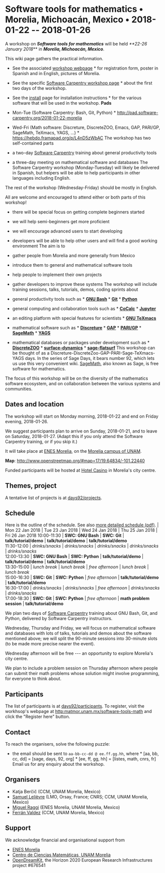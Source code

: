 

# Software tools for mathematics • Morelia, Michoacán, Mexico • 2018-01-22 -- 2018-01-26

A workshop on _**Software tools for mathematics**_ will be held _**22-26 January 2018_** in _**Morelia, Michoacán, Mexico**_. 

This wiki page gathers the practical information. 

   * See the associated <a class="http" href="http://matmor.unam.mx/software-tools-math">workshop webpage</a> 
         * for registration form, poster in Spanish and in English, pictures of Morelia. 
   * See the specific <a class="https" href="https://thanyta.github.io/2018-01-22-morelia/">Software Carpentry workshop page</a> 
         * about the first two days of the workshop. 
   * See the <a href="/days92/install">install</a> page for installation instructions 
         * for the various software that will be used in the workshop. 
**Pads** 

   * Mon-Tue (Software Carpentry: Bash, Git, Python) 
         * <a href="http://pad.software-carpentry.org/2018-01-22-morelia">http://pad.software-carpentry.org/2018-01-22-morelia</a> 
   * Wed-Fri (Math software: Discreture, DiscreteZOO, Emacs, GAP, PARI/GP, SageMath, TeXmacs, YAGS, ...) 
         * <a href="https://hebdo.framapad.org/p/L4nD5zWbAC">https://hebdo.framapad.org/p/L4nD5zWbAC</a> 
The workshop has two self-contained parts 

   * a two-day <a class="https" href="https://software-carpentry.org/">Software Carpentry</a> training about general productivity tools 
   * a three-day meeting on mathematical software and databases 
The Software Carpentry workshop (Monday-Tuesday) will likely be delivered in Spanish, but helpers will be able to help participants in other languages including English. 

The rest of the workshop (Wednesday-Friday) should be mostly in English. 

All are welcome and encouraged to attend either or both parts of this workshop! 

   * there will be special focus on getting complete beginners started 
   * we will help semi-beginners get more proficient 
   * we will encourage advanced users to start developing 
   * developers will be able to help other users and will find a good working environment 
The aim is to 

   * gather people from Morelia and more generally from Mexico 
   * introduce them to general and mathematical software tools 
   * help people to implement their own projects 
   * gather developers to improve these systems 
The workshop will include training sessions, talks, tutorials, demos, coding sprints about 

   * general productivity tools such as 
         * **<a class="https" href="https://www.gnu.org/software/bash/">GNU Bash</a>** 
         * **<a class="https" href="https://git-scm.com/">Git</a>** 
         * **<a class="https" href="https://www.python.org/">Python</a>** 
   * general computing and collaboration tools such as 
         * **<a class="https" href="https://cocalc.com/">CoCalc</a>** 
         * **<a class="https" href="https://jupyter.org/">Jupyter</a>** 
   * an editing platform with special features for scientists 
         * **<a class="http" href="http://texmacs.org/">GNU TeXmacs</a>** 
   * mathematical software such as 
         * **<a class="https" href="https://github.com/mraggi/discreture">Discreture</a>** 
         * **<a class="https" href="https://www.gap-system.org/">GAP</a>** 
         * **<a class="http" href="http://pari.math.u-bordeaux.fr/">PARI/GP</a>** 
         * **<a class="https" href="https://www.sagemath.org/">SageMath</a>** 
         * **<a class="https" href="https://github.com/yags/yags/">YAGS</a>** 
   * mathematical databases or packages under development such as 
         * **<a class="http" href="http://www.discretezoo.xyz/">DiscreteZOO</a>** 
         * **<a class="http" href="http://www.labri.fr/perso/vdelecro/flatsurf.html">surface-dynamics</a>** 
         * **<a class="https" href="https://github.com/videlec/sage-flatsurf">sage-flatsurf</a>** 
This workshop can be thought of as a Discreture-DiscreteZoo-GAP-PARI-Sage-TeXmacs-YAGS days. In the series of Sage Days, it bears number 92, which lets us use this very convenient wiki. <a class="https" href="https://sagemath.org/">SageMath</a>, also known as Sage, is free software for mathematics. 

The focus of this workshop will be on the diversity of the mathematics software ecosystem, and on collaboration between the various systems and communities. 


## Dates and location

The workshop will start on Monday morning, 2018-01-22 and end on Friday evening, 2018-01-26. 

We suggest participants plan to arrive on Sunday, 2018-01-21, and to leave on Saturday, 2018-01-27. (Adapt this if you only attend the Software Carpentry training, or if you skip it.) 

It will take place at <a class="http" href="http://www.enesmorelia.unam.mx/">ENES Morelia</a>, on the <a class="http" href="http://www.morelia.unam.mx/campus/">Morelia campus of UNAM</a>. 

**Map**: <a href="http://www.openstreetmap.org/#map=17/19.64834/-101.22440">http://www.openstreetmap.org/#map=17/19.64834/-101.22440</a> 

Funded participants will be hosted at <a class="http" href="http://www.hotelcasino.com.mx/">Hotel Casino</a> in Morelia's city centre. 


## Themes, project

A tentative list of projects is at <a href="/days92/projects">days92/projects</a>. 


## Schedule

Here is the outline of the schedule. See also <a href="days92/Software-tools-math-2018-01-22-Morelia-schedule.pdf">more detailed schedule (pdf)</a>. 
                  |  Mon 22 Jan 2018  |  Tue 23 Jan 2018  |  Wed 24 Jan 2018  |  Thu 25 Jan 2018  |  Fri 26 Jan 2018 
 10:00-11:30  |  **SWC: GNU Bash**            |  **SWC: Git**                 |  **talk/tutorial/demo**       |  **talk/tutorial/demo**       |  **talk/tutorial/demo**      
 11:30-12:00  |  _drinks/snacks_    |  _drinks/snacks_    |  _drinks/snacks_    |  _drinks/snacks_    |  _drinks/snacks_   
 12:00-13:30  |  **SWC: GNU Bash**            |  **SWC: Python**              |  **talk/tutorial/demo**       |  **talk/tutorial/demo**       |  **talk/tutorial/demo**      
 13:30-15:00  |  _lunch break_      |  _lunch break_      |  _free afternoon_   |  _lunch break_      |  _lunch break_     
 15:00-16:30  |  **SWC: Git**                 |  **SWC: Python**              |  _free afternoon_   |  **talk/tutorial/demo**       |  **talk/tutorial/demo**      
 16:30-17:00  |  _drinks/snacks_    |  _drinks/snacks_    |  _free afternoon_   |  _drinks/snacks_    |  _drinks/snacks_   
 17:00-18:30  |  **SWC: Git**                 |  **SWC: Python**              |  _free afternoon_   |  **math problem session**     |  **talk/tutorial/demo**      

We plan two days of <a class="https" href="https://software-carpentry.org/">Software Carpentry</a> training about GNU Bash, Git, and Python, delivered by Software Carpentry instructors. 

Wednesday, Thursday and Friday, we will focus on mathematical software and databases with lots of talks, tutorials and demos about the software mentioned above; we will split the 90-minute sessions into 30-minute slots (to be made more precise nearer the event). 

Wednesday afternoon will be free --- an opportunity to explore Morelia's city centre. 

We plan to include a problem session on Thursday afternoon where people can submit their math problems whose solution might involve programming, for everyone to think about. 


## Participants

The list of participants is at <a href="/days92/participants">days92/participants</a>. To register, visit the workhsop's webpage at <a class="http" href="http:matmor.unam.mx/software-tools-math">http:matmor.unam.mx/software-tools-math</a> and click the "Register here" button. 


## Contact

To reach the organisers, solve the following puzzle: 

   * the email should be sent to `aa-bb-cc-dd @ ee.ff.gg.hh`, where 
         * [aa, bb, cc, dd] = [sage, days, 92, org] 
         * [ee, ff, gg, hh] = [listes, math, cnrs, fr] 
Email us for any enquiry about the workshop. 


## Organisers

   * Katja Berčič (CCM, UNAM Morelia, Mexico) 
   * <a href="/slelievre">Samuel Lelièvre</a> (LMO, Orsay, France; CNRS; CCM, UNAM Morelia, Mexico) 
   * <a class="http" href="http://www.enesmorelia.unam.mx/index.php/directorio-academico/dr-miguel-raggi/">Miguel Raggi</a> (ENES Morelia, UNAM Morelia, Mexico) 
   * <a class="http" href="http://www.matmor.unam.mx/~ferran/">Ferrán Valdez</a> (CCM, UNAM Morelia, Mexico) 

## Support

We acknowledge financial and organisational support from 

   * <a class="http" href="http://www.enesmorelia.unam.mx/">ENES Morelia</a> 
   * <a class="http" href="http://matmor.unam.mx/">Centro de Ciencias Matemáticas, UNAM Morelia</a> 
   * <a class="http" href="http://opendreamkit.org/">OpenDreamKit</a>, the Horizon 2020 European Research Infrastructures project #676541 